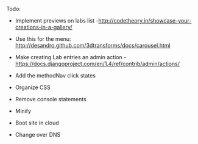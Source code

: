 Todo:

* Implement previews on labs list -http://codetheory.in/showcase-your-creations-in-a-gallery/
* Use this for the menu: http://desandro.github.com/3dtransforms/docs/carousel.html
* Make creating Lab entries an admin action - https://docs.djangoproject.com/en/1.4/ref/contrib/admin/actions/

* Add the methodNav click states
* Organize CSS
* Remove console statements
* Minify
* Boot site in cloud
* Change over DNS
 

